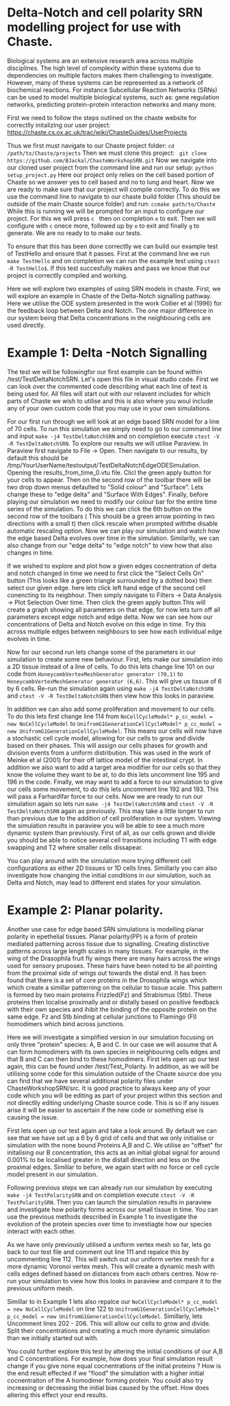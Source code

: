 # Delta-Notch and cell polarity SRN modelling project for use with Chaste.

Biological systems are an extensive research area across multiple disciplines. The high level of complexity within these systems due to dependencies on multiple factors makes them challenging to investigate. However, many of these systems can be represented as a network of biochemical reactions. For instance Subcellular Reaction Networks (SRNs) can be used to model multiple biological systems, such as: gene regulation networks, predicting protein-protein interaction networks and many more.

First we need to follow the steps outlined on the chaste website for correctlly initalizing our user project: 
https://chaste.cs.ox.ac.uk/trac/wiki/ChasteGuides/UserProjects

Thus we first must navigate to our Chaste project folder: ```cd /path/to/Chaste/projects```
Then we must clone this project: ``` git clone https://github.com/BJackal/ChasteWorkshopSRN.git```
Now we navigate into our cloned user project from the command line and run our setup: ```python setup_project.py```
Here our project only relies on the cell based portion of Chaste so we answer yes to cell based and no to lung and heart.
Now we are ready to make sure that our project will compile correctly. To do this we use the command line to navigate to our chaste build folder (This should be outside of the main Chaste source folder) and run: ```ccmake path/to/Chaste```
While this is running we will be prompted for an input to configure our project. For this we will press ```c ``` then on completion ```e``` to exit.
Then we will configure with ```c``` onece more, followed up by ```e``` to exit and finally ```g``` to generate.
We are no ready to to make our tests.

To ensure that this has been done correctlly we can build our example test of TestHello and ensure that it passes.
First at the command line we run ```make TestHello``` and on completion we can run the example test using ```ctest -R TestHello$```.
If this test succesfully makes and pass we know that our project is correctlly compiled and working.

Here we will explore two examples of using SRN models in chaste. First, we will explore an example in Chaste of the Delta-Notch signalling pathway. Here we utilise the ODE system presented in the work Collier et al (1996) for the feedback loop between Delta and Notch. The one major difference in our system being that Delta concentrations in the neighbouring cells are used directly.

# Example 1: Delta -Notch Signalling
The test we will be followingfor our first example can be found within /test/TestDeltaNotchSRN. Let's open this file in visual studio code. First we can look over the commented code describing what each line of text is being used for. All files will start out with our relavent includes for which parts of Chaste we wish to utilise and this is also where you woul include any of your own custom code that you may use in your own simulations.

For our first run through we will look at an edge based SRN model for a line of 70 cells. To run this simulation we simply need to go to our command line and input ```make -j4 TestDeltaNotchSRN``` and on completion execute ```ctest -V -R TestDeltaNotchSRN```. To explore our results we will utilise Paraview. In Paraview first navigate to File -> Open. Then navigate to our results, by default this should be /tmp/YourUserName/testoutput/TestDeltaNotchEdgeODESimulation. Opening the results_from_time_0.vtu file. Clicl the green apply button for your cells to appear. Then on the second row of the toolbar there will be two drop down menus defaulted to "Solid colour" and "Surface". Lets change these to "edge delta" and "Surface With Edges". Finally, before playing our simulation we need to modify our colour bar for the entire time series of the simulation. To do this we can click the 6th button on the second row of the toolbars ( This should be a green arrow pointing in two directions with a small t) then click rescale when prompted withthe disable automatic rescaling option. Now we can play our simulation and watch how the edge based Delta evolves over time in the simulation. Similarlly, we can also change from our "edge delta" to "edge notch" to view how that also changes in time. 

If we wished to explore and plot how a given edges cocnentration of delta and notch changed in time we need to first click the "Select Cells On" button (This looks like a green triangle surrounded by a dotted box) then select our given edge. here lets click left hand edge of the second cell conencting to its neigbhour. Then simply navigate to Filters -> Data Analysis -> Plot Selection Over time. Then click the green apply button.This will create a graph showing all parameters on that edge, for now lets turn off all parameters except edge notch and edge delta. Now we can see how our concentrations of Delta and Notch evolve on this edge in time. Try this across multiple edges between neighbours to see how each individual edge evolves in time.

Now for our second run lets change some of the parameters in our simulation to create some new behaviour. First, lets make our simulation into a 2D tissue instead of a line of cells. To do this lets change line 101 on our code from ```HoneycombVertexMeshGenerator generator (70,1)``` to  ```HoneycombVertexMeshGenerator generator (6,6)```. This will give us tissue of 6 by 6 cells. Re-run the simulation again using ```make -j4 TestDeltaNotchSRN``` and  ```ctest -V -R TestDeltaNotchSRN``` then view how this looks in paraview.  

In addition we can also add some proliferation and movement to our cells. To do this lets first change line 114 from ```NoCellCycleModel* p_cc_model = new NoCellCycleModel``` to ```UnifromG1GenerationCellCycleModel* p_cc_model = new UnifromG1GenerationCellCycleModel```. This means our cells will now have a stochastic cell cycle model, allowing for our cells to grow and divide based on their phases. This will assign our cells phases for growth and division events from a uniform distribution. This was used in the work of Meinke et al (2001) for their off lattice model of the intestinal crypt. In addition we also want to add a target area modifier for our cells so that they know the volume they want to be at, to do this lets uncomment line 195 and 196 in the code. Finally, we may want to add a force to our simulation to give our cells some movement, to do this lets uncomment line 192 and 193. This will pass a Farhardifar force to our cells. Now we are ready to run our simulation again so lets run ```make -j4 TestDeltaNotchSRN``` and  ```ctest -V -R TestDeltaNotchSRN``` again as previously. This may take a little longer to run than previous due to the addition of cell proliferation in our system. Viewing the simulation results in paraview you will be able to see a much more dynamic system than previously. First of all, as our cells grown and divide you should be able to notice several cell transitions including T1 with edge swapping and T2 where smaller cells dissapear. 

You can play around with the simulation more trying different cell configurations as either 2D tissues or 1D cells lines. Simillarly you can also investigate how changing the initial conditions in our simulation, such as Delta and Notch, may lead to different end states for your simulation.

# Example 2: Planar polarity. 

Another use case for edge based SRN simulations is modelling planar polarity in epethelial tissues. Planar polarity(PP) is a form of protein mediated patterning across tissue due to signalling. Creating distinctive patterns across large length scales in many tissues. For example, in the wing of the Drasophila fruit fly wings there are many hairs across the wings used for sensory pruposes. These hairs have been noted to be all pointing from the proximal side of wings out towards the distal end. It has been found that there is a set of core proteins in the Drosophila wings which which create a simillar patterning on the cellular to tissue scale. This pattern is formed by two main proteins Frizzled(Fz) and Strabismus (Stb). These proteins then localise proximally and or distally based on positive feedback with their own species and ihibit the binding of the opposite protein on the same edge. Fz and Stb binding at cellular junctions to Flamingo (Fl) homodimers which bind across junctions.

Here we will investigate a simplified version in our simulation focusing on only three "protein" species: A, B and C. In our case we will assume that A can form homodimers with its own species in neighbouring cells edges and that B and C can then bind to these homodimers. First lets open up our test again, this can be found under /test/Test_Polarity. In addition, as we will be utilising some code for this simulation outside of the Chaste source doe you can find that we have several additional polarity files under ChasteWorkshopSRN/src. It is good practice to always keep any of your code which you will be editing as part of your project within this section and not directlly editing underlying Chaste source code. This is so if any issues arise it will be easier to ascertain if the new code or something else is causing the issue.

First lets open up our test again and take a look around. By default we can see that we have set up a 6 by 6 grid of cells and that we only initialise or simulation with the none bound Proteins A,B and C. We utilise an "offset" for initalising our B concentration, this acts as an initial global signal for around 0.001% to be localised greater in the distall direction and less on the proximal edges. Simillar to before, we again start with no force or cell cycle model present in our simulation.

Following previous steps we can already run our simulation by executing ```make -j4 TestPolaritySRN``` and on completion execute ```ctest -V -R TestPolaritySRN```. Then you can launch the simulation results in paraview and investigate how polarity forms across our small tissue in time. You can use the previous methods described in Example 1 to investigate the evolution of the protein species over time to investiagte how our species interact with each other.

As we have only previously utilised a uniform vertex mesh so far, lets go back to our test file and comment out line 111 and repalce this by uncommenting line 112. This will switch out our uniform vertex mesh for a more dynamic Voronoi vertex mesh. This will create a dynamic mesh with cells edges defined based on distances from each others centres. Now re-run your simulation to view how this looks in paraview and compare it to the previous uniform mesh.

Simillar to in Example 1 lets also repalce our ```NoCellCycleModel* p_cc_model = new NoCellCycleModel``` on line 122 to ```UnifromG1GenerationCellCycleModel* p_cc_model = new UnifromG1GenerationCellCycleModel```. Simillarly, lets Uncomment lines 
202 - 206. This will allow our cells to grow and divide. Split their concentrations and creating a much more dynamic simulation than we initially started out with. 

You could further explore this test by altering the initial conditions of our A,B and C concentrations. For example, how does your final simulation result change if you give none equal cocnentrations of the initial proteins ? How is the end result effected if we "flood" the simulation with a higher initial cocnentraiton of the A homodimer forming protein. You could also try increasing or decreasing the initial bias caused by the offset. How does altering this effect your end results.


